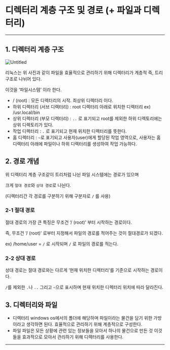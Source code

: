 # 디렉터리 계층 구조 및 경로 (+ 파일과 디렉터리)

---

## 1. 디렉터리 계층 구조

![Untitled](https://user-images.githubusercontent.com/84123877/201346853-b71bf93a-ab90-40e6-8655-72ade00ab3bd.png)

리눅스는 위 사진과 같이 파일을 효율적으로 관리하기 위해 디렉터리가 계층적 즉, 트리구조로 나뉘어 있다.

이것을 ‘파일시스템’ 이라 한다.

- / (root) : 
모든 디렉터리의 시작. 최상위 디렉터리 이다.
- 하위 디렉터리 (서브 디렉터리) :
root 디렉터리 아래로 위치한 디렉터리
ex) /usr.local/bin
- 상위 디렉터리 (부모 디렉터리) :
`..` 로 표기되고 root를 제외한 하위 디렉토리에는 상위 디렉토리가 있다.
- 작업 디렉터리 :
`.` 로 표기되고 현재 위치한 디렉터리를 뜻한다.
- 홈 디렉터리 :
`~`로 표기되고 사용자(user)에게 할당된 작업 영역으로, 사용자는 홈 디렉터리 아래에 파일이나 하위 디렉터리를 생성하여 작업 가능하다.

## 2. 경로 개념

위 디렉터리 계층 구조같이 트리처럼 나뉜 파일 시스템에는 경로가 있으며 

크게 `절대 경로`와 `상대 경로`로 나뉜다.

(디렉터리간 각 경로를 구분하기 위해 구분자로 `/` 를 사용)

### 2-1 절대 경로

절대 경로의 가장 큰 특징은 무조건 ‘/ (root)’ 부터 시작하는 경로이다.

즉, 무조건 ‘/ (root)’ 로부터 지정해서 파일의 경로를 적어주는 것이 절대경로가 되겠다.

ex) /home/user = `/` 로 시작되며 `/` 로 파일의 경로를 적는다.

### 2-2 상대 경로

상대 경로는 절대 경로와는 다르게 ‘현재 위치한 디렉터리’를 기준으로 시작하는 경로이다.

`/`를 제외한 `.`나 `..` 그리고 `~`으로 표시하며 현재 위치한 디렉터리 위치에 따라 달라진다.

## 3. 디렉터리와 파일

- 디렉터리
windows os에서의 폴더에 해당하며 파일이라는 물건을 담기 위한 가방이라고 생각하면 된다.
효율적으로 관리하기 위해 계층적으로 구성한다.
- 파일
파일은 모든 상황에 관련 있는 정보들을 모아서 하나의 물건으로 만든 것
이것들을 효과적으로 모아서 관리하기 위해 디렉터리를 사용한다.

---
